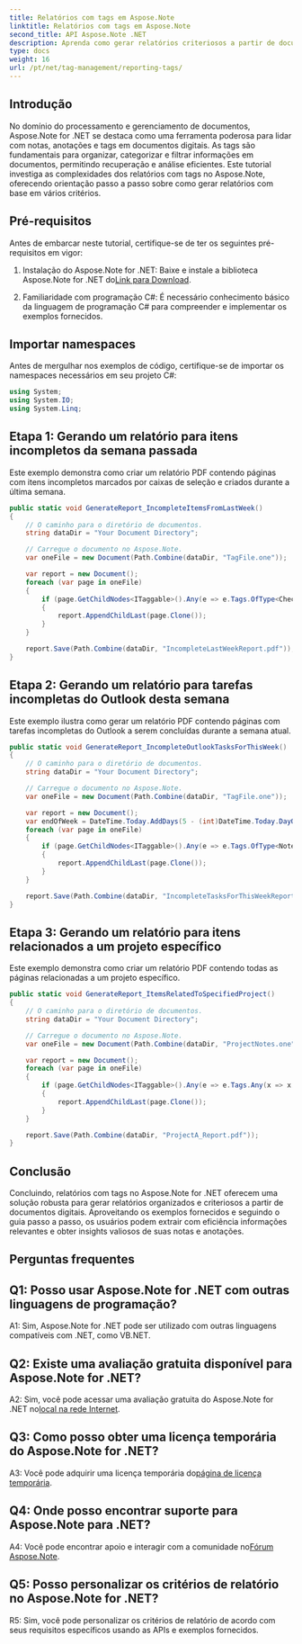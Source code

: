 ```yaml
---
title: Relatórios com tags em Aspose.Note
linktitle: Relatórios com tags em Aspose.Note
second_title: API Aspose.Note .NET
description: Aprenda como gerar relatórios criteriosos a partir de documentos digitais usando Aspose.Note for .NET. Guia passo a passo fornecido.
type: docs
weight: 16
url: /pt/net/tag-management/reporting-tags/
---
```

## Introdução

No domínio do processamento e gerenciamento de documentos, Aspose.Note for .NET se destaca como uma ferramenta poderosa para lidar com notas, anotações e tags em documentos digitais. As tags são fundamentais para organizar, categorizar e filtrar informações em documentos, permitindo recuperação e análise eficientes. Este tutorial investiga as complexidades dos relatórios com tags no Aspose.Note, oferecendo orientação passo a passo sobre como gerar relatórios com base em vários critérios.

## Pré-requisitos

Antes de embarcar neste tutorial, certifique-se de ter os seguintes pré-requisitos em vigor:

1. Instalação do Aspose.Note for .NET: Baixe e instale a biblioteca Aspose.Note for .NET do[Link para Download](https://releases.aspose.com/note/net/).
   
2. Familiaridade com programação C#: É necessário conhecimento básico da linguagem de programação C# para compreender e implementar os exemplos fornecidos.

## Importar namespaces

Antes de mergulhar nos exemplos de código, certifique-se de importar os namespaces necessários em seu projeto C#:

```csharp
using System;
using System.IO;
using System.Linq;
```

## Etapa 1: Gerando um relatório para itens incompletos da semana passada

Este exemplo demonstra como criar um relatório PDF contendo páginas com itens incompletos marcados por caixas de seleção e criados durante a última semana.

```csharp
public static void GenerateReport_IncompleteItemsFromLastWeek()
{
    // O caminho para o diretório de documentos.
    string dataDir = "Your Document Directory";

    // Carregue o documento no Aspose.Note.
    var oneFile = new Document(Path.Combine(dataDir, "TagFile.one"));

    var report = new Document();
    foreach (var page in oneFile)
    {
        if (page.GetChildNodes<ITaggable>().Any(e => e.Tags.OfType<CheckBox>().Any(x => !x.Checked && DateTime.UtcNow.Subtract(TimeSpan.FromDays(7)) <= x.CreationTime)))
        {
            report.AppendChildLast(page.Clone());
        }
    }

    report.Save(Path.Combine(dataDir, "IncompleteLastWeekReport.pdf"));
}
```

## Etapa 2: Gerando um relatório para tarefas incompletas do Outlook desta semana

Este exemplo ilustra como gerar um relatório PDF contendo páginas com tarefas incompletas do Outlook a serem concluídas durante a semana atual.

```csharp
public static void GenerateReport_IncompleteOutlookTasksForThisWeek()
{
    // O caminho para o diretório de documentos.
    string dataDir = "Your Document Directory";

    // Carregue o documento no Aspose.Note.
    var oneFile = new Document(Path.Combine(dataDir, "TagFile.one"));

    var report = new Document();
    var endOfWeek = DateTime.Today.AddDays(5 - (int)DateTime.Today.DayOfWeek);
    foreach (var page in oneFile)
    {
        if (page.GetChildNodes<ITaggable>().Any(e => e.Tags.OfType<NoteTask>().Any(x => !x.Checked && DateTime.UtcNow.Subtract(TimeSpan.FromDays(7)) <= x.CreationTime && x.DueDate <= endOfWeek)))
        {
            report.AppendChildLast(page.Clone());
        }
    }

    report.Save(Path.Combine(dataDir, "IncompleteTasksForThisWeekReport.pdf"));
}
```

## Etapa 3: Gerando um relatório para itens relacionados a um projeto específico

Este exemplo demonstra como criar um relatório PDF contendo todas as páginas relacionadas a um projeto específico.

```csharp
public static void GenerateReport_ItemsRelatedToSpecifiedProject()
{
    // O caminho para o diretório de documentos.
    string dataDir = "Your Document Directory";

    // Carregue o documento no Aspose.Note.
    var oneFile = new Document(Path.Combine(dataDir, "ProjectNotes.one"));

    var report = new Document();
    foreach (var page in oneFile)
    {
        if (page.GetChildNodes<ITaggable>().Any(e => e.Tags.Any(x => x.Label.Contains("Project A"))))
        {
            report.AppendChildLast(page.Clone());
        }
    }

    report.Save(Path.Combine(dataDir, "ProjectA_Report.pdf"));
}
```

## Conclusão

Concluindo, relatórios com tags no Aspose.Note for .NET oferecem uma solução robusta para gerar relatórios organizados e criteriosos a partir de documentos digitais. Aproveitando os exemplos fornecidos e seguindo o guia passo a passo, os usuários podem extrair com eficiência informações relevantes e obter insights valiosos de suas notas e anotações.

## Perguntas frequentes

## Q1: Posso usar Aspose.Note for .NET com outras linguagens de programação?

A1: Sim, Aspose.Note for .NET pode ser utilizado com outras linguagens compatíveis com .NET, como VB.NET.

## Q2: Existe uma avaliação gratuita disponível para Aspose.Note for .NET?

 A2: Sim, você pode acessar uma avaliação gratuita do Aspose.Note for .NET no[local na rede Internet](https://releases.aspose.com/).

## Q3: Como posso obter uma licença temporária do Aspose.Note for .NET?

 A3: Você pode adquirir uma licença temporária do[página de licença temporária](https://purchase.aspose.com/temporary-license/).

## Q4: Onde posso encontrar suporte para Aspose.Note para .NET?

 A4: Você pode encontrar apoio e interagir com a comunidade no[Fórum Aspose.Note](https://forum.aspose.com/c/note/28).

## Q5: Posso personalizar os critérios de relatório no Aspose.Note for .NET?

R5: Sim, você pode personalizar os critérios de relatório de acordo com seus requisitos específicos usando as APIs e exemplos fornecidos.
